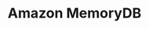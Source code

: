 ---
title: Amazon MemoryDB
description: Udemy
sidebar:
   order: 4
tableOfContents:
  minHeadingLevel: 2
  maxHeadingLevel: 4
---